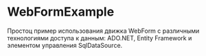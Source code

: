 # WebFormExample
Простоц пример использования движка WebForm с различными технологиями доступа к данным: ADO.NET, Entity Framework и элементом управления SqlDataSource.
